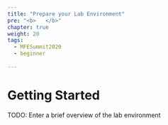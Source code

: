 ```yaml
---
title: "Prepare your Lab Environment"
pre: "<b>   </b>"
chapter: true
weight: 20
tags:
  - MFESummit2020
  - beginner
  
---
```


# Getting Started

TODO: Enter a brief overview of the lab environment
